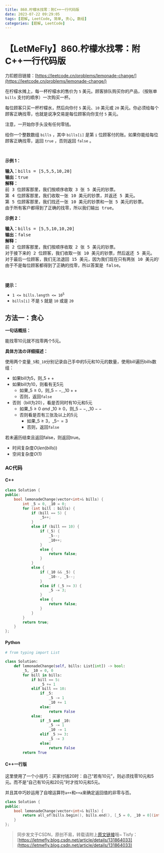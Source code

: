 ```yaml
---
title: 860.柠檬水找零：附C++一行代码版
date: 2023-07-22 09:29:05
tags: [题解, LeetCode, 简单, 贪心, 数组]
categories: [题解, LeetCode]
---
```


# 【LetMeFly】860.柠檬水找零：附C++一行代码版

力扣题目链接：[https://leetcode.cn/problems/lemonade-change/](https://leetcode.cn/problems/lemonade-change/)

<p>在柠檬水摊上，每一杯柠檬水的售价为&nbsp;<code>5</code>&nbsp;美元。顾客排队购买你的产品，（按账单 <code>bills</code> 支付的顺序）一次购买一杯。</p>

<p>每位顾客只买一杯柠檬水，然后向你付 <code>5</code> 美元、<code>10</code> 美元或 <code>20</code> 美元。你必须给每个顾客正确找零，也就是说净交易是每位顾客向你支付 <code>5</code> 美元。</p>

<p>注意，一开始你手头没有任何零钱。</p>

<p>给你一个整数数组 <code>bills</code> ，其中 <code>bills[i]</code> 是第 <code>i</code> 位顾客付的账。如果你能给每位顾客正确找零，返回&nbsp;<code>true</code>&nbsp;，否则返回 <code>false</code>&nbsp;。</p>

<p>&nbsp;</p>

<p><strong>示例 1：</strong></p>

<pre>
<strong>输入：</strong>bills = [5,5,5,10,20]
<strong>输出：</strong>true
<strong>解释：
</strong>前 3 位顾客那里，我们按顺序收取 3 张 5 美元的钞票。
第 4 位顾客那里，我们收取一张 10 美元的钞票，并返还 5 美元。
第 5 位顾客那里，我们找还一张 10 美元的钞票和一张 5 美元的钞票。
由于所有客户都得到了正确的找零，所以我们输出 true。
</pre>

<p><strong>示例 2：</strong></p>

<pre>
<strong>输入：</strong>bills = [5,5,10,10,20]
<strong>输出：</strong>false
<strong>解释：</strong>
前 2 位顾客那里，我们按顺序收取 2 张 5 美元的钞票。
对于接下来的 2 位顾客，我们收取一张 10 美元的钞票，然后返还 5 美元。
对于最后一位顾客，我们无法退回 15 美元，因为我们现在只有两张 10 美元的钞票。
由于不是每位顾客都得到了正确的找零，所以答案是 false。
</pre>

<p>&nbsp;</p>

<p><strong>提示：</strong></p>

<ul>
	<li><code>1 &lt;= bills.length &lt;= 10<sup>5</sup></code></li>
	<li><code>bills[i]</code>&nbsp;不是&nbsp;<code>5</code>&nbsp;就是&nbsp;<code>10</code>&nbsp;或是&nbsp;<code>20</code>&nbsp;</li>
</ul>


    
## 方法一：贪心

**一句话概括：**

能找零10元就不找零两个5元。

**具体方法の详细描述：**

使用两个变量```_5```和```_10```分别记录自己手中的5元和10元的数量，使用bill遍历bills数组：

+ 如果bill为5，则$\_5++$
+ 如果bill为10，则看有无5元
   + 如果$\_5 \geq 0$，则$\_5--, \_10++$
   + 否则，返回```false```
+ 否则（bill为20），看是否同时有10元和5元
   + 如果$\_5 \geq 0\ and\ \_10 \geq 0$，则$\_5--, \_10--$
   + 否则看是否有三张及以上的5元
      + 如果$\_5 \geq 3$，$\_5 -= 3$
	  + 否则，返回```false```

若未遍历结束且返回false，则返回true。

+ 时间复杂度$O(len(bills))$
+ 空间复杂度$O(1)$

### AC代码

#### C++

```cpp
class Solution {
public:
    bool lemonadeChange(vector<int>& bills) {
        int _5 = 0, _10 = 0;
        for (int bill : bills) {
            if (bill == 5) {
                _5++;
            }
            else if (bill == 10) {
                if (_5) {
                    _5--;
                    _10++;
                }
                else {
                    return false;
                }
            }
            else {
                if (_10 && _5) {
                    _10--, _5--;
                }
                else if (_5 >= 3) {
                    _5 -= 3;
                }
                else {
                    return false;
                }
            }
        }
        return true;
    }
};
```

#### Python

```python
# from typing import List

class Solution:
    def lemonadeChange(self, bills: List[int]) -> bool:
        _5, _10 = 0, 0
        for bill in bills:
            if bill == 5:
                _5 += 1
            elif bill == 10:
                if _5:
                    _5 -= 1
                    _10 += 1
                else:
                    return False
            else:
                if _5 and _10:
                    _5 -= 1
                    _10 -= 1
                elif _5 >= 3:
                    _5 -= 3
                else:
                    return False
        return True
```

#### C++一行版

这里使用了一个小技巧：买家付钱20时：自己“若有10元”，则必须找零10元和5元。而不是“自己有10元和20元”时才找10元和5元。

并且其中巧妙运用了自增运算符```a++```和```++a```来确定返回值的非零与否。

```cpp
class Solution {
public:
    bool lemonadeChange(vector<int>& bills) {
        return all_of(bills.begin(), bills.end(), [_5 = 0, _10 = 0](int bill)mutable {return bill == 5 ? ++_5 : bill == 10 ? (_5-- && ++_10) : _10 ? (_10-- && _5--) : ((_5 -= 3) >= 0);});
    }
};
```

> 同步发文于CSDN，原创不易，转载请附上[原文链接](https://blog.letmefly.xyz/2023/07/22/LeetCode%200860.%E6%9F%A0%E6%AA%AC%E6%B0%B4%E6%89%BE%E9%9B%B6/)哦~
> Tisfy：[https://letmefly.blog.csdn.net/article/details/131864033](https://letmefly.blog.csdn.net/article/details/131864033)

